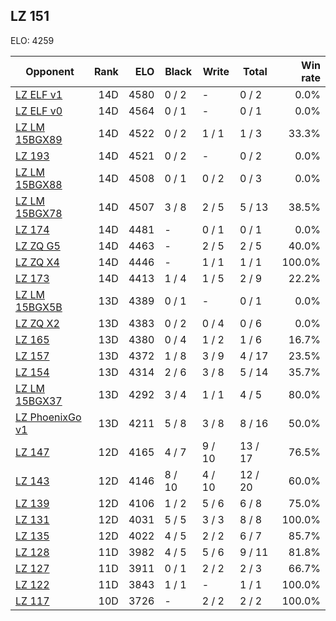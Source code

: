 ## LZ 151 ##

ELO: 4259

Opponent | Rank | ELO | Black | Write | Total | Win rate
---------|-----:|----:|-------|-------|-------|-------:
[LZ ELF v1](LZ%20ELF%20v1.md) | 14D | 4580 | 0 / 2 | - | 0 / 2 | 0.0%
[LZ ELF v0](LZ%20ELF%20v0.md) | 14D | 4564 | 0 / 1 | - | 0 / 1 | 0.0%
[LZ LM 15BGX89](LZ%20LM%2015BGX89.md) | 14D | 4522 | 0 / 2 | 1 / 1 | 1 / 3 | 33.3%
[LZ 193](LZ%20193.md) | 14D | 4521 | 0 / 2 | - | 0 / 2 | 0.0%
[LZ LM 15BGX88](LZ%20LM%2015BGX88.md) | 14D | 4508 | 0 / 1 | 0 / 2 | 0 / 3 | 0.0%
[LZ LM 15BGX78](LZ%20LM%2015BGX78.md) | 14D | 4507 | 3 / 8 | 2 / 5 | 5 / 13 | 38.5%
[LZ 174](LZ%20174.md) | 14D | 4481 | - | 0 / 1 | 0 / 1 | 0.0%
[LZ ZQ G5](LZ%20ZQ%20G5.md) | 14D | 4463 | - | 2 / 5 | 2 / 5 | 40.0%
[LZ ZQ X4](LZ%20ZQ%20X4.md) | 14D | 4446 | - | 1 / 1 | 1 / 1 | 100.0%
[LZ 173](LZ%20173.md) | 14D | 4413 | 1 / 4 | 1 / 5 | 2 / 9 | 22.2%
[LZ LM 15BGX5B](LZ%20LM%2015BGX5B.md) | 13D | 4389 | 0 / 1 | - | 0 / 1 | 0.0%
[LZ ZQ X2](LZ%20ZQ%20X2.md) | 13D | 4383 | 0 / 2 | 0 / 4 | 0 / 6 | 0.0%
[LZ 165](LZ%20165.md) | 13D | 4380 | 0 / 4 | 1 / 2 | 1 / 6 | 16.7%
[LZ 157](LZ%20157.md) | 13D | 4372 | 1 / 8 | 3 / 9 | 4 / 17 | 23.5%
[LZ 154](LZ%20154.md) | 13D | 4314 | 2 / 6 | 3 / 8 | 5 / 14 | 35.7%
[LZ LM 15BGX37](LZ%20LM%2015BGX37.md) | 13D | 4292 | 3 / 4 | 1 / 1 | 4 / 5 | 80.0%
[LZ PhoenixGo v1](LZ%20PhoenixGo%20v1.md) | 13D | 4211 | 5 / 8 | 3 / 8 | 8 / 16 | 50.0%
[LZ 147](LZ%20147.md) | 12D | 4165 | 4 / 7 | 9 / 10 | 13 / 17 | 76.5%
[LZ 143](LZ%20143.md) | 12D | 4146 | 8 / 10 | 4 / 10 | 12 / 20 | 60.0%
[LZ 139](LZ%20139.md) | 12D | 4106 | 1 / 2 | 5 / 6 | 6 / 8 | 75.0%
[LZ 131](LZ%20131.md) | 12D | 4031 | 5 / 5 | 3 / 3 | 8 / 8 | 100.0%
[LZ 135](LZ%20135.md) | 12D | 4022 | 4 / 5 | 2 / 2 | 6 / 7 | 85.7%
[LZ 128](LZ%20128.md) | 11D | 3982 | 4 / 5 | 5 / 6 | 9 / 11 | 81.8%
[LZ 127](LZ%20127.md) | 11D | 3911 | 0 / 1 | 2 / 2 | 2 / 3 | 66.7%
[LZ 122](LZ%20122.md) | 11D | 3843 | 1 / 1 | - | 1 / 1 | 100.0%
[LZ 117](LZ%20117.md) | 10D | 3726 | - | 2 / 2 | 2 / 2 | 100.0%
